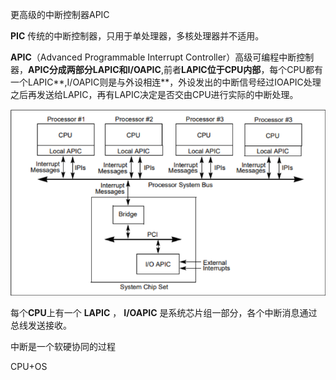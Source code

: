 更高级的中断控制器APIC 

**PIC** 传统的中断控制器，只用于单处理器，多核处理器并不适用。

**APIC**（Advanced Programmable Interrupt Controller）高级可编程中断控制器，**APIC分成两部分LAPIC和I/OAPIC**,前者**LAPIC位于CPU内部**，每个CPU都有一个LAPIC**,I/OAPIC则是与外设相连**，外设发出的中断信号经过IOAPIC处理之后再发送给LAPIC，再有LAPIC决定是否交由CPU进行实际的中断处理。

![image-20250606211007637](./assets/image-20250606211007637.png)

每个**CPU**上有一个 **LAPIC** ， **I/OAPIC** 是系统芯片组一部分，各个中断消息通过总线发送接收。



中断是一个软硬协同的过程

CPU+OS





